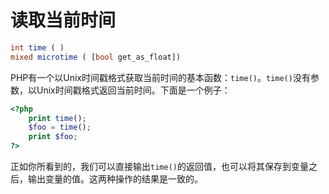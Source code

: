 # 读取当前时间

```php
int time ( )
mixed microtime ( [bool get_as_float])
```

PHP有一个以Unix时间戳格式获取当前时间的基本函数：`time()`。`time()`没有参数，以Unix时间戳格式返回当前时间。下面是一个例子：

```php
<?php
    print time();
    $foo = time();
    print $foo;
?>
```

正如你所看到的，我们可以直接输出`time()`的返回值，也可以将其保存到变量之后，输出变量的值。这两种操作的结果是一致的。
